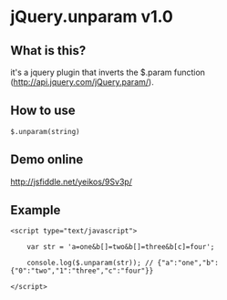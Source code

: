jQuery.unparam v1.0
==================================================

What is this?
--------------------------------------

it's a jquery plugin that inverts the $.param function (http://api.jquery.com/jQuery.param/).

How to use
--------------------------------------

	$.unparam(string)

Demo online
--------------------------------------

http://jsfiddle.net/yeikos/9Sv3p/

Example
--------------------------------------

	<script type="text/javascript">

		var str = 'a=one&b[]=two&b[]=three&b[c]=four';

		console.log($.unparam(str)); // {"a":"one","b":{"0":"two","1":"three","c":"four"}}
		
	</script>
